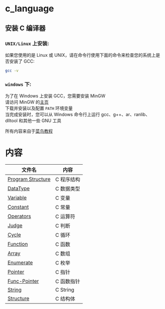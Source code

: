 # c_language

## 安装 C 编译器
### `UNIX/Linux` 上安装:
如果您使用的是 Linux 或 UNIX，请在命令行使用下面的命令来检查您的系统上是否安装了 GCC:
```sh
gcc -v
```
### `windows` 下:
为了在 Windows 上安装 GCC，您需要安装 MinGW <br>
请访问 MinGW 的[主页](https://www.mingw-w64.org/) <br>
下载并安装以及配置 `PATH` 环境变量 <br>
当完成安装时，您可以从 Windows 命令行上运行 gcc、g++、ar、ranlib、dlltool 和其他一些 GNU 工具

所有内容来自于[菜鸟教程](https://www.runoob.com/cprogramming/c-tutorial.html)

# 内容
| 文件名 | 内容 |
| ------ | ---- |
| [Program Structure](/Program-Structure) | C 程序结构|
| [DataType](/DataType)   | C 数据类型|
| [Variable](/Variable)   | C 变量    |
| [Constant](/Constant)   | C 常量    |
| [Operators](/Operators) | C 运算符  |
| [Judge](/Judge)         | C 判断    |
| [Cycle](/Cycle)         | C 循环    |
| [Function](/Function)   | C 函数    |
| [Array](/Array)         | C 数组    |
| [Enumerate](/Enumerate) | C 枚举    |
| [Pointer](/Pointer)     | C 指针    |
| [Func-Pointer](/Func-Pointer) | C 函数指针 |
| [String](/String)       | C String |
| [Structure](/Structure) | C 结构体 |

